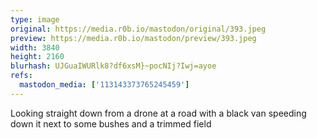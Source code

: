 ```yaml
---
type: image
original: https://media.r0b.io/mastodon/original/393.jpeg
preview: https://media.r0b.io/mastodon/preview/393.jpeg
width: 3840
height: 2160
blurhash: UJGuaIWURlk8?df6xsM}~pocNIj?Iwj=ayoe
refs:
  mastodon_media: ['113143373765245459']
---
```


Looking straight down from a drone at a road with a black van speeding down it next to some bushes and a trimmed field

